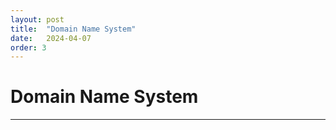```yaml
---
layout: post
title:  "Domain Name System"
date:   2024-04-07
order: 3
---
```


# Domain Name System
***
##
